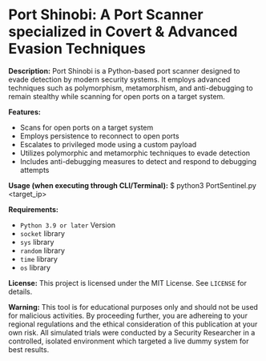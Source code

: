 
Port Shinobi: A Port Scanner specialized in Covert & Advanced Evasion Techniques
============================================================================================

**Description:**
Port Shinobi is a Python-based port scanner designed to evade detection by modern security systems. It employs advanced techniques such as polymorphism, metamorphism, and anti-debugging to remain stealthy while scanning for open ports on a target system.

**Features:**

* Scans for open ports on a target system
* Employs persistence to reconnect to open ports
* Escalates to privileged mode using a custom payload
* Utilizes polymorphic and metamorphic techniques to evade detection
* Includes anti-debugging measures to detect and respond to debugging attempts

**Usage (when executing through CLI/Terminal):**
$ python3 PortSentinel.py <target_ip>

**Requirements:**

* `Python 3.9 or later` Version 
* `socket` library
* `sys` library
* `random` library
* `time` library
* `os` library

**License:**
This project is licensed under the MIT License. See `LICENSE` for details.

**Warning:**
This tool is for educational purposes only and should not be used for malicious activities. By proceeding further, you are adhereing to your regional regulations and the ethical consideration of this publication at your own risk. All simulated trials were conducted by a Security Researcher in a controlled, isolated environment which targeted a live dummy system for best results.
